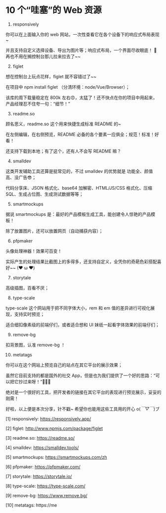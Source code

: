 # 10 个“哇塞”的 Web 资源

1. responsively

你可以在上面输入你的 web 网站，一次性查看它在各个设备下的响应式布局表现~

并且支持自定义选择设备、导出为图片等；响应式布局，一个界面尽收眼底！ 👀 再也不用在搁控制台那儿拉来拉去了~~

2. figlet

想在控制台上玩点花样，figlet 就不容错过了~~

在项目中 npm install figlet （分清环境：node/Vue/Browser）；

该库的周下载量稳定在 800k 左右😍，太猛了！还不快点在你的项目中用起来，产品经理忍不住夸一句：“细节！”

3. readme.so


顾名思义，readme.so 这个用来快捷生成标准 README 的~

在左侧编辑，在右侧预览，README 必备的各个要素一应俱全；规范！标准！好看！

还支持下载到本地；有了这个，还有人不会写 README 嘛？


4. smalldev

这类开发辅助工具还算是挺常见的，不过 smalldev 的优势就是 功能全、颜值高、没广告😎；

代码分享床、JSON 格式化、base64 加解密、HTML/JS/CSS 格式化、压缩 SQL、生成占位图、生成测试数据等等；



5. smartmockups

据说 smartmockups 是：最好的产品模板生成工具，能创建令人惊艳的产品模板！

除了放置图片，还可以放置网页（自动捕获内容）；

6. pfpmaker


头像处理神器！效果可百变！

实际产生的处理结果比截图上的多得多，还支持自定义，全凭你的奇葩色彩搭配喜好~~ (❤ ω ❤)

7. storytale

高级插图，百看不厌；

8. type-scale

type-scale 这个网站用于把不同字体大小，rem 和 em 值的差异进行可视化展现，支持实时预览；

适合细扣像素级的前端仔们，或者适合想和 UI 妹纸一起看字体效果的前端仔们；


9. remove-bg

扣背景图，认准 remove-bg ！


10. metatags

你可以在这个网站上预览自己的站点在其它平台的展示效果；

虽然它目前支持的都是国外的社交 App，但是也为我们提供了一个好的思路：“可以把它抄过来呀！”🐶🐶🐶

绝对是一个很好的工具，把开发者的链接在其它平台的表现进行预览展示，妥妥的 刚需！

好啦，以上便是本次分享，针不戳~ 希望你也能用这些工具用的开心 o(*￣▽￣*)ブ


[1]
responsively: https://responsively.app/

[2]
figlet: http://www.npmjs.com/package/figlet

[3]
readme.so: https://readme.so/

[4]
smalldev: https://smalldev.tools/

[5]
smartmockups: https://smartmockups.com/zh

[6]
pfpmaker: https://pfpmaker.com/

[7]
storytale: https://storytale.io/

[8]
type-scale: https://type-scale.com/

[9]
remove-bg: https://www.remove.bg/

[10]
metatags: https://me